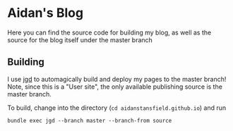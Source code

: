 # Aidan's Blog
Here you can find the source code for building my blog, as well as the source for the blog itself under the master branch
## Building
I use [jgd](https://github.com/yegor256/jekyll-github-deploy) to automagically build and deploy my pages to the master branch!
Note, since this is a "User site", the only available publishing source is the master branch.

To build, change into the directory (`cd aidanstansfield.github.io`) and run

`bundle exec jgd --branch master --branch-from source`
